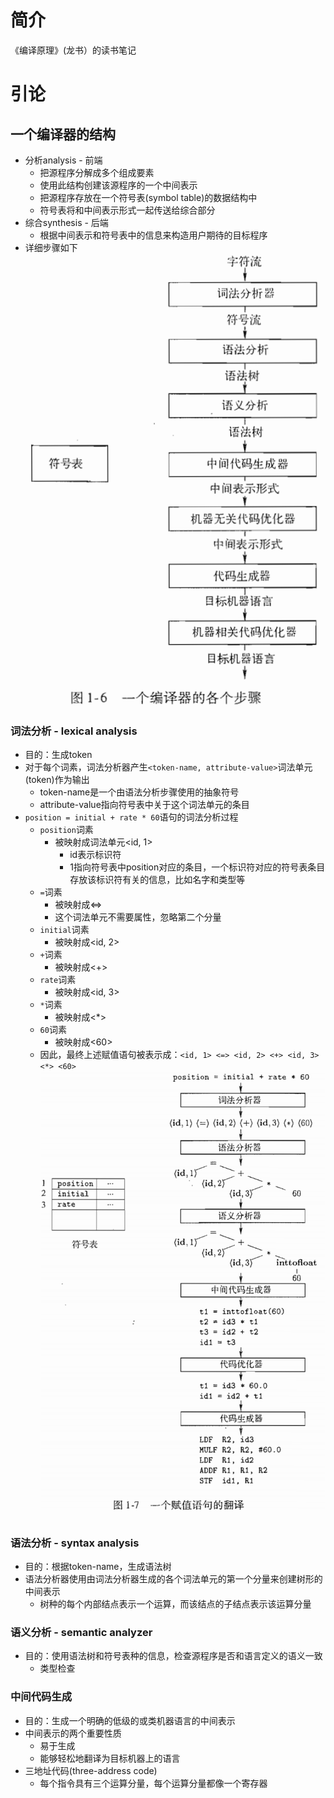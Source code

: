 # 简介
《编译原理》(龙书）的读书笔记

# 引论

## 一个编译器的结构
* 分析analysis - 前端
   * 把源程序分解成多个组成要素
   * 使用此结构创建该源程序的一个中间表示
   * 把源程序存放在一个符号表(symbol table)的数据结构中
   * 符号表将和中间表示形式一起传送给综合部分
* 综合synthesis - 后端
   * 根据中间表示和符号表中的信息来构造用户期待的目标程序
* 详细步骤如下<br>
   ![compile_phase](./pictures/compile_phase.png)

### 词法分析 - lexical analysis
* 目的：生成token
* 对于每个词素，词法分析器产生`<token-name, attribute-value>`词法单元(token)作为输出
   * token-name是一个由语法分析步骤使用的抽象符号
   * attribute-value指向符号表中关于这个词法单元的条目
* `position = initial + rate * 60`语句的词法分析过程
   * `position`词素
      * 被映射成词法单元<id, 1>
         * id表示标识符
         * 1指向符号表中position对应的条目，一个标识符对应的符号表条目存放该标识符有关的信息，比如名字和类型等
   * `=`词素
      * 被映射成<=>
      * 这个词法单元不需要属性，忽略第二个分量
   * `initial`词素
      * 被映射成<id, 2>
   * `+`词素
      * 被映射成<+>
   * `rate`词素
      * 被映射成<id, 3>
   * `*`词素
      * 被映射成<*>
   * `60`词素
      * 被映射成<60>
   * 因此，最终上述赋值语句被表示成：`<id, 1> <=> <id, 2> <+> <id, 3> <*> <60>`<br>
     ![compile_phase_example](./pictures/compile_phase_example.png)

### 语法分析 - syntax analysis
* 目的：根据token-name，生成语法树
* 语法分析器使用由词法分析器生成的各个词法单元的第一个分量来创建树形的中间表示
   * 树种的每个内部结点表示一个运算，而该结点的子结点表示该运算分量

### 语义分析 - semantic analyzer
* 目的：使用语法树和符号表种的信息，检查源程序是否和语言定义的语义一致
   * 类型检查

### 中间代码生成
* 目的：生成一个明确的低级的或类机器语言的中间表示
* 中间表示的两个重要性质
   * 易于生成
   * 能够轻松地翻译为目标机器上的语言
* 三地址代码(three-address code)
   * 每个指令具有三个运算分量，每个运算分量都像一个寄存器


